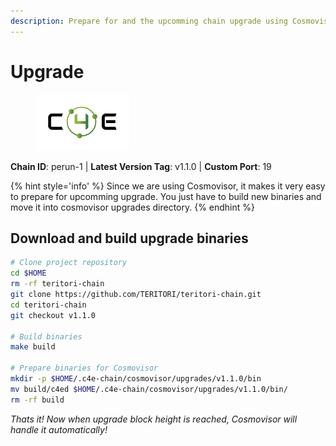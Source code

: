 ```yaml
---
description: Prepare for and the upcomming chain upgrade using Cosmovisor.
---
```


# Upgrade

<figure><img src="https://github.com/takeshi-val/Logo/raw/main/logo_C4E.png" width="150" alt=""><figcaption></figcaption></figure>

**Chain ID**: perun-1 | **Latest Version Tag**: v1.1.0 | **Custom Port**: 19

{% hint style='info' %}
Since we are using Cosmovisor, it makes it very easy to prepare for upcomming upgrade.
You just have to build new binaries and move it into cosmovisor upgrades directory.
{% endhint %}

## Download and build upgrade binaries

```bash
# Clone project repository
cd $HOME
rm -rf teritori-chain
git clone https://github.com/TERITORI/teritori-chain.git
cd teritori-chain
git checkout v1.1.0

# Build binaries
make build

# Prepare binaries for Cosmovisor
mkdir -p $HOME/.c4e-chain/cosmovisor/upgrades/v1.1.0/bin
mv build/c4ed $HOME/.c4e-chain/cosmovisor/upgrades/v1.1.0/bin/
rm -rf build
```

*Thats it! Now when upgrade block height is reached, Cosmovisor will handle it automatically!*
